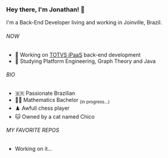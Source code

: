 ### Hey there, I'm Jonathan! :wave:

I'm a Back-End Developer living and working in Joinville, Brazil.

###### NOW
* :briefcase: Working on [TOTVS iPaaS](https://produtos.totvs.com/ficha-tecnica/tudo-sobre-o-totvs-conector/) back-end development
* :blue_book: Studying Platform Engineering, Graph Theory and Java

###### BIO
* :brazil: Passionate Brazilian
* :student: Mathematics Bachelor <sub>(in progress...)</sub>
* :chess_pawn: Awfull chess player
* :cat: Owned by a cat named Chico

###### MY FAVORITE REPOS
* Working on it...
